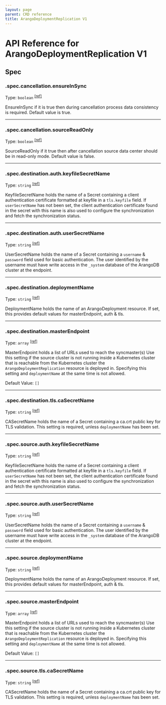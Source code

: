 ```yaml
---
layout: page
parent: CRD reference
title: ArangoDeploymentReplication V1
---
```


# API Reference for ArangoDeploymentReplication V1

## Spec

### .spec.cancellation.ensureInSync

Type: `boolean` <sup>[\[ref\]](https://github.com/arangodb/kube-arangodb/blob/1.2.44/pkg/apis/replication/v1/replication_spec.go#L38)</sup>

EnsureInSync if it is true then during cancellation process data consistency is required.
Default value is true.

***

### .spec.cancellation.sourceReadOnly

Type: `boolean` <sup>[\[ref\]](https://github.com/arangodb/kube-arangodb/blob/1.2.44/pkg/apis/replication/v1/replication_spec.go#L41)</sup>

SourceReadOnly if it true then after cancellation source data center should be in read-only mode.
Default value is false.

***

### .spec.destination.auth.keyfileSecretName

Type: `string` <sup>[\[ref\]](https://github.com/arangodb/kube-arangodb/blob/1.2.44/pkg/apis/replication/v1/endpoint_authentication_spec.go#L37)</sup>

KeyfileSecretName holds the name of a Secret containing a client authentication
certificate formatted at keyfile in a `tls.keyfile` field.
If `userSecretName` has not been set,
the client authentication certificate found in the secret with this name is also used to configure
the synchronization and fetch the synchronization status.

***

### .spec.destination.auth.userSecretName

Type: `string` <sup>[\[ref\]](https://github.com/arangodb/kube-arangodb/blob/1.2.44/pkg/apis/replication/v1/endpoint_authentication_spec.go#L42)</sup>

UserSecretName holds the name of a Secret containing a `username` & `password`
field used for basic authentication.
The user identified by the username must have write access in the `_system` database
of the ArangoDB cluster at the endpoint.

***

### .spec.destination.deploymentName

Type: `string` <sup>[\[ref\]](https://github.com/arangodb/kube-arangodb/blob/1.2.44/pkg/apis/replication/v1/endpoint_spec.go#L36)</sup>

DeploymentName holds the name of an ArangoDeployment resource.
If set, this provides default values for masterEndpoint, auth & tls.

***

### .spec.destination.masterEndpoint

Type: `array` <sup>[\[ref\]](https://github.com/arangodb/kube-arangodb/blob/1.2.44/pkg/apis/replication/v1/endpoint_spec.go#L42)</sup>

MasterEndpoint holds a list of URLs used to reach the syncmaster(s)
Use this setting if the source cluster is not running inside a Kubernetes cluster
that is reachable from the Kubernetes cluster the `ArangoDeploymentReplication` resource is deployed in.
Specifying this setting and `deploymentName` at the same time is not allowed.

Default Value: `[]`

***

### .spec.destination.tls.caSecretName

Type: `string` <sup>[\[ref\]](https://github.com/arangodb/kube-arangodb/blob/1.2.44/pkg/apis/replication/v1/endpoint_tls_spec.go#L34)</sup>

CASecretName holds the name of a Secret containing a ca.crt public key for TLS validation.
This setting is required, unless `deploymentName` has been set.

***

### .spec.source.auth.keyfileSecretName

Type: `string` <sup>[\[ref\]](https://github.com/arangodb/kube-arangodb/blob/1.2.44/pkg/apis/replication/v1/endpoint_authentication_spec.go#L37)</sup>

KeyfileSecretName holds the name of a Secret containing a client authentication
certificate formatted at keyfile in a `tls.keyfile` field.
If `userSecretName` has not been set,
the client authentication certificate found in the secret with this name is also used to configure
the synchronization and fetch the synchronization status.

***

### .spec.source.auth.userSecretName

Type: `string` <sup>[\[ref\]](https://github.com/arangodb/kube-arangodb/blob/1.2.44/pkg/apis/replication/v1/endpoint_authentication_spec.go#L42)</sup>

UserSecretName holds the name of a Secret containing a `username` & `password`
field used for basic authentication.
The user identified by the username must have write access in the `_system` database
of the ArangoDB cluster at the endpoint.

***

### .spec.source.deploymentName

Type: `string` <sup>[\[ref\]](https://github.com/arangodb/kube-arangodb/blob/1.2.44/pkg/apis/replication/v1/endpoint_spec.go#L36)</sup>

DeploymentName holds the name of an ArangoDeployment resource.
If set, this provides default values for masterEndpoint, auth & tls.

***

### .spec.source.masterEndpoint

Type: `array` <sup>[\[ref\]](https://github.com/arangodb/kube-arangodb/blob/1.2.44/pkg/apis/replication/v1/endpoint_spec.go#L42)</sup>

MasterEndpoint holds a list of URLs used to reach the syncmaster(s)
Use this setting if the source cluster is not running inside a Kubernetes cluster
that is reachable from the Kubernetes cluster the `ArangoDeploymentReplication` resource is deployed in.
Specifying this setting and `deploymentName` at the same time is not allowed.

Default Value: `[]`

***

### .spec.source.tls.caSecretName

Type: `string` <sup>[\[ref\]](https://github.com/arangodb/kube-arangodb/blob/1.2.44/pkg/apis/replication/v1/endpoint_tls_spec.go#L34)</sup>

CASecretName holds the name of a Secret containing a ca.crt public key for TLS validation.
This setting is required, unless `deploymentName` has been set.

